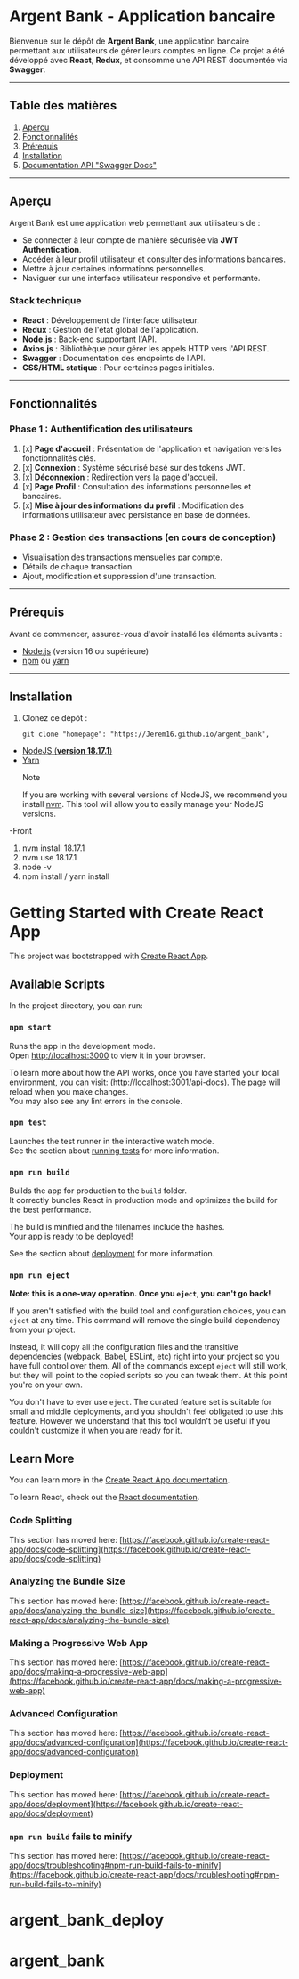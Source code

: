 # Argent Bank - Application bancaire

Bienvenue sur le dépôt de **Argent Bank**, une application bancaire permettant aux utilisateurs de gérer leurs comptes en ligne. Ce projet a été développé avec **React**, **Redux**, et consomme une API REST documentée via **Swagger**.

---

## Table des matières

1. [Aperçu](#aperçu)
2. [Fonctionnalités](#fonctionnalités)
3. [Prérequis](#prérequis)
4. [Installation](#installation)
5. [Documentation API "Swagger Docs"](http://localhost:3001/api-docs)

---

## Aperçu

Argent Bank est une application web permettant aux utilisateurs de :

-   Se connecter à leur compte de manière sécurisée via **JWT Authentication**.
-   Accéder à leur profil utilisateur et consulter des informations bancaires.
-   Mettre à jour certaines informations personnelles.
-   Naviguer sur une interface utilisateur responsive et performante.

### Stack technique

-   **React** : Développement de l'interface utilisateur.
-   **Redux** : Gestion de l'état global de l'application.
-   **Node.js** : Back-end supportant l'API.
-   **Axios.js** : Bibliothèque pour gérer les appels HTTP vers l'API REST.
-   **Swagger** : Documentation des endpoints de l'API.
-   **CSS/HTML statique** : Pour certaines pages initiales.

---

## Fonctionnalités

### Phase 1 : Authentification des utilisateurs

1. [x] **Page d'accueil** : Présentation de l'application et navigation vers les fonctionnalités clés.
2. [x] **Connexion** : Système sécurisé basé sur des tokens JWT.
3. [x] **Déconnexion** : Redirection vers la page d'accueil.
4. [x] **Page Profil** : Consultation des informations personnelles et bancaires.
5. [x] **Mise à jour des informations du profil** : Modification des informations utilisateur avec persistance en base de données.

### Phase 2 : Gestion des transactions (en cours de conception)

-   Visualisation des transactions mensuelles par compte.
-   Détails de chaque transaction.
-   Ajout, modification et suppression d'une transaction.

---

## Prérequis

Avant de commencer, assurez-vous d'avoir installé les éléments suivants :

-   [Node.js](https://nodejs.org/) (version 16 ou supérieure)
-   [npm](https://www.npmjs.com/) ou [yarn](https://yarnpkg.com/)

---

## Installation

1. Clonez ce dépôt :
    ```
    git clone "homepage": "https://Jerem16.github.io/argent_bank",
    ```

-   [NodeJS (**version 18.17.1**)](https://nodejs.org/en/)
-   [Yarn](https://yarnpkg.com/)
    > [!NOTE]
    > If you are working with several versions of NodeJS, we recommend you install [nvm](https://github.com/nvm-sh/nvm). This tool will allow you to easily manage your NodeJS versions.

-Front

1. nvm install 18.17.1
2. nvm use 18.17.1
3. node -v
4. npm install / yarn install

# Getting Started with Create React App

This project was bootstrapped with [Create React App](https://github.com/facebook/create-react-app).

## Available Scripts

In the project directory, you can run:

### `npm start`

Runs the app in the development mode.\
Open [http://localhost:3000](http://localhost:3000) to view it in your browser.

To learn more about how the API works, once you have started your local environment, you can visit: (http://localhost:3001/api-docs).
The page will reload when you make changes.\
You may also see any lint errors in the console.

### `npm test`

Launches the test runner in the interactive watch mode.\
See the section about [running tests](https://facebook.github.io/create-react-app/docs/running-tests) for more information.

### `npm run build`

Builds the app for production to the `build` folder.\
It correctly bundles React in production mode and optimizes the build for the best performance.

The build is minified and the filenames include the hashes.\
Your app is ready to be deployed!

See the section about [deployment](https://facebook.github.io/create-react-app/docs/deployment) for more information.

### `npm run eject`

**Note: this is a one-way operation. Once you `eject`, you can't go back!**

If you aren't satisfied with the build tool and configuration choices, you can `eject` at any time. This command will remove the single build dependency from your project.

Instead, it will copy all the configuration files and the transitive dependencies (webpack, Babel, ESLint, etc) right into your project so you have full control over them. All of the commands except `eject` will still work, but they will point to the copied scripts so you can tweak them. At this point you're on your own.

You don't have to ever use `eject`. The curated feature set is suitable for small and middle deployments, and you shouldn't feel obligated to use this feature. However we understand that this tool wouldn't be useful if you couldn't customize it when you are ready for it.

## Learn More

You can learn more in the [Create React App documentation](https://facebook.github.io/create-react-app/docs/getting-started).

To learn React, check out the [React documentation](https://reactjs.org/).

### Code Splitting

This section has moved here: [https://facebook.github.io/create-react-app/docs/code-splitting](https://facebook.github.io/create-react-app/docs/code-splitting)

### Analyzing the Bundle Size

This section has moved here: [https://facebook.github.io/create-react-app/docs/analyzing-the-bundle-size](https://facebook.github.io/create-react-app/docs/analyzing-the-bundle-size)

### Making a Progressive Web App

This section has moved here: [https://facebook.github.io/create-react-app/docs/making-a-progressive-web-app](https://facebook.github.io/create-react-app/docs/making-a-progressive-web-app)

### Advanced Configuration

This section has moved here: [https://facebook.github.io/create-react-app/docs/advanced-configuration](https://facebook.github.io/create-react-app/docs/advanced-configuration)

### Deployment

This section has moved here: [https://facebook.github.io/create-react-app/docs/deployment](https://facebook.github.io/create-react-app/docs/deployment)

### `npm run build` fails to minify

This section has moved here: [https://facebook.github.io/create-react-app/docs/troubleshooting#npm-run-build-fails-to-minify](https://facebook.github.io/create-react-app/docs/troubleshooting#npm-run-build-fails-to-minify)

# argent_bank_deploy

# argent_bank
